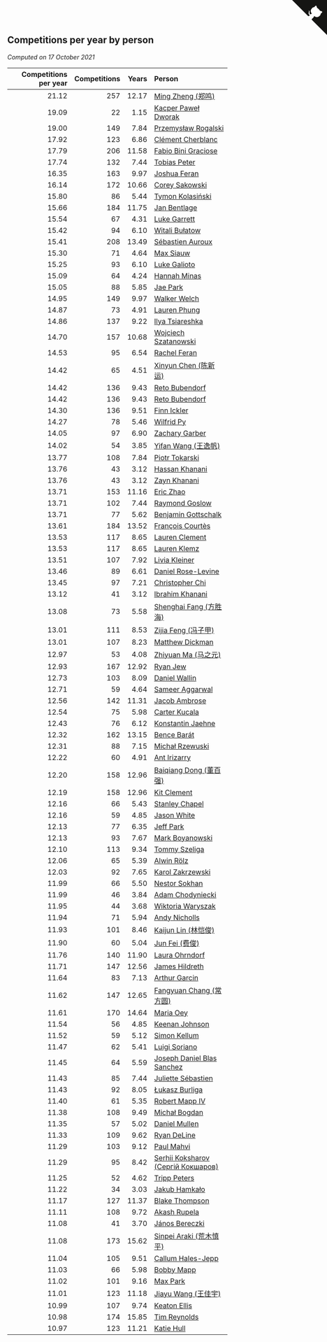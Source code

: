 ## Competitions per year by person

*Computed on 17 October 2021*

| Competitions per year | Competitions | Years | Person |
| ---: | ---: | ---: | :--- |
| 21.12 | 257 | 12.17 | [Ming Zheng (郑鸣)](https://www.worldcubeassociation.org/persons/2009ZHEN11) |
| 19.09 | 22 | 1.15 | [Kacper Paweł Dworak](https://www.worldcubeassociation.org/persons/2020DWOR01) |
| 19.00 | 149 | 7.84 | [Przemysław Rogalski](https://www.worldcubeassociation.org/persons/2013ROGA02) |
| 17.92 | 123 | 6.86 | [Clément Cherblanc](https://www.worldcubeassociation.org/persons/2014CHER05) |
| 17.79 | 206 | 11.58 | [Fabio Bini Graciose](https://www.worldcubeassociation.org/persons/2010GRAC02) |
| 17.74 | 132 | 7.44 | [Tobias Peter](https://www.worldcubeassociation.org/persons/2014PETE03) |
| 16.35 | 163 | 9.97 | [Joshua Feran](https://www.worldcubeassociation.org/persons/2011FERA01) |
| 16.14 | 172 | 10.66 | [Corey Sakowski](https://www.worldcubeassociation.org/persons/2011SAKO01) |
| 15.80 | 86 | 5.44 | [Tymon Kolasiński](https://www.worldcubeassociation.org/persons/2016KOLA02) |
| 15.66 | 184 | 11.75 | [Jan Bentlage](https://www.worldcubeassociation.org/persons/2010BENT01) |
| 15.54 | 67 | 4.31 | [Luke Garrett](https://www.worldcubeassociation.org/persons/2017GARR05) |
| 15.42 | 94 | 6.10 | [Witali Bułatow](https://www.worldcubeassociation.org/persons/2015BUAT01) |
| 15.41 | 208 | 13.49 | [Sébastien Auroux](https://www.worldcubeassociation.org/persons/2008AURO01) |
| 15.30 | 71 | 4.64 | [Max Siauw](https://www.worldcubeassociation.org/persons/2017SIAU02) |
| 15.25 | 93 | 6.10 | [Luke Galioto](https://www.worldcubeassociation.org/persons/2015GALI02) |
| 15.09 | 64 | 4.24 | [Hannah Minas](https://www.worldcubeassociation.org/persons/2017MINA04) |
| 15.05 | 88 | 5.85 | [Jae Park](https://www.worldcubeassociation.org/persons/2015PARK24) |
| 14.95 | 149 | 9.97 | [Walker Welch](https://www.worldcubeassociation.org/persons/2011WELC01) |
| 14.87 | 73 | 4.91 | [Lauren Phung](https://www.worldcubeassociation.org/persons/2016PHUN02) |
| 14.86 | 137 | 9.22 | [Ilya Tsiareshka](https://www.worldcubeassociation.org/persons/2012TERE01) |
| 14.70 | 157 | 10.68 | [Wojciech Szatanowski](https://www.worldcubeassociation.org/persons/2011SZAT01) |
| 14.53 | 95 | 6.54 | [Rachel Feran](https://www.worldcubeassociation.org/persons/2015FERA01) |
| 14.42 | 65 | 4.51 | [Xinyun Chen (陈新运)](https://www.worldcubeassociation.org/persons/2017CHEN36) |
| 14.42 | 136 | 9.43 | [Reto Bubendorf](https://www.worldcubeassociation.org/persons/2012BUBE01) |
| 14.42 | 136 | 9.43 | [Reto Bubendorf](https://www.worldcubeassociation.org/persons/2012BUBE01) |
| 14.30 | 136 | 9.51 | [Finn Ickler](https://www.worldcubeassociation.org/persons/2012ICKL01) |
| 14.27 | 78 | 5.46 | [Wilfrid Py](https://www.worldcubeassociation.org/persons/2016PYWI01) |
| 14.05 | 97 | 6.90 | [Zachary Garber](https://www.worldcubeassociation.org/persons/2014GARB01) |
| 14.02 | 54 | 3.85 | [Yifan Wang (王逸帆)](https://www.worldcubeassociation.org/persons/2017WANY29) |
| 13.77 | 108 | 7.84 | [Piotr Tokarski](https://www.worldcubeassociation.org/persons/2013TOKA01) |
| 13.76 | 43 | 3.12 | [Hassan Khanani](https://www.worldcubeassociation.org/persons/2018KHAN26) |
| 13.76 | 43 | 3.12 | [Zayn Khanani](https://www.worldcubeassociation.org/persons/2018KHAN28) |
| 13.71 | 153 | 11.16 | [Eric Zhao](https://www.worldcubeassociation.org/persons/2010ZHAO19) |
| 13.71 | 102 | 7.44 | [Raymond Goslow](https://www.worldcubeassociation.org/persons/2014GOSL01) |
| 13.71 | 77 | 5.62 | [Benjamin Gottschalk](https://www.worldcubeassociation.org/persons/2016GOTT01) |
| 13.61 | 184 | 13.52 | [François Courtès](https://www.worldcubeassociation.org/persons/2008COUR01) |
| 13.53 | 117 | 8.65 | [Lauren Clement](https://www.worldcubeassociation.org/persons/2013KLEM01) |
| 13.53 | 117 | 8.65 | [Lauren Klemz](https://www.worldcubeassociation.org/persons/2013KLEM01) |
| 13.51 | 107 | 7.92 | [Livia Kleiner](https://www.worldcubeassociation.org/persons/2013KLEI03) |
| 13.46 | 89 | 6.61 | [Daniel Rose-Levine](https://www.worldcubeassociation.org/persons/2015ROSE01) |
| 13.45 | 97 | 7.21 | [Christopher Chi](https://www.worldcubeassociation.org/persons/2014CHIC01) |
| 13.12 | 41 | 3.12 | [Ibrahim Khanani](https://www.worldcubeassociation.org/persons/2018KHAN27) |
| 13.08 | 73 | 5.58 | [Shenghai Fang (方胜海)](https://www.worldcubeassociation.org/persons/2016FANG01) |
| 13.01 | 111 | 8.53 | [Zijia Feng (冯子甲)](https://www.worldcubeassociation.org/persons/2013FENG02) |
| 13.01 | 107 | 8.23 | [Matthew Dickman](https://www.worldcubeassociation.org/persons/2013DICK01) |
| 12.97 | 53 | 4.08 | [Zhiyuan Ma (马之元)](https://www.worldcubeassociation.org/persons/2017MAZH04) |
| 12.93 | 167 | 12.92 | [Ryan Jew](https://www.worldcubeassociation.org/persons/2008JEWR01) |
| 12.73 | 103 | 8.09 | [Daniel Wallin](https://www.worldcubeassociation.org/persons/2013WALL03) |
| 12.71 | 59 | 4.64 | [Sameer Aggarwal](https://www.worldcubeassociation.org/persons/2017AGGA01) |
| 12.56 | 142 | 11.31 | [Jacob Ambrose](https://www.worldcubeassociation.org/persons/2010AMBR01) |
| 12.54 | 75 | 5.98 | [Carter Kucala](https://www.worldcubeassociation.org/persons/2015KUCA01) |
| 12.43 | 76 | 6.12 | [Konstantin Jaehne](https://www.worldcubeassociation.org/persons/2015JAEH01) |
| 12.32 | 162 | 13.15 | [Bence Barát](https://www.worldcubeassociation.org/persons/2008BARA01) |
| 12.31 | 88 | 7.15 | [Michał Rzewuski](https://www.worldcubeassociation.org/persons/2014RZEW01) |
| 12.22 | 60 | 4.91 | [Ant Irizarry](https://www.worldcubeassociation.org/persons/2016IRIZ02) |
| 12.20 | 158 | 12.96 | [Baiqiang Dong (董百强)](https://www.worldcubeassociation.org/persons/2008DONG06) |
| 12.19 | 158 | 12.96 | [Kit Clement](https://www.worldcubeassociation.org/persons/2008CLEM01) |
| 12.16 | 66 | 5.43 | [Stanley Chapel](https://www.worldcubeassociation.org/persons/2016CHAP04) |
| 12.16 | 59 | 4.85 | [Jason White](https://www.worldcubeassociation.org/persons/2016WHIT16) |
| 12.13 | 77 | 6.35 | [Jeff Park](https://www.worldcubeassociation.org/persons/2015PARK08) |
| 12.13 | 93 | 7.67 | [Mark Boyanowski](https://www.worldcubeassociation.org/persons/2014BOYA01) |
| 12.10 | 113 | 9.34 | [Tommy Szeliga](https://www.worldcubeassociation.org/persons/2012SZEL01) |
| 12.06 | 65 | 5.39 | [Alwin Rölz](https://www.worldcubeassociation.org/persons/2016ROLZ01) |
| 12.03 | 92 | 7.65 | [Karol Zakrzewski](https://www.worldcubeassociation.org/persons/2014ZAKR01) |
| 11.99 | 66 | 5.50 | [Nestor Sokhan](https://www.worldcubeassociation.org/persons/2016SOKH01) |
| 11.99 | 46 | 3.84 | [Adam Chodyniecki](https://www.worldcubeassociation.org/persons/2017CHOD02) |
| 11.95 | 44 | 3.68 | [Wiktoria Waryszak](https://www.worldcubeassociation.org/persons/2018WARY01) |
| 11.94 | 71 | 5.94 | [Andy Nicholls](https://www.worldcubeassociation.org/persons/2015NICH04) |
| 11.93 | 101 | 8.46 | [Kaijun Lin (林恺俊)](https://www.worldcubeassociation.org/persons/2013LINK01) |
| 11.90 | 60 | 5.04 | [Jun Fei (费俊)](https://www.worldcubeassociation.org/persons/2016FEIJ02) |
| 11.76 | 140 | 11.90 | [Laura Ohrndorf](https://www.worldcubeassociation.org/persons/2009OHRN01) |
| 11.71 | 147 | 12.56 | [James Hildreth](https://www.worldcubeassociation.org/persons/2009HILD01) |
| 11.64 | 83 | 7.13 | [Arthur Garcin](https://www.worldcubeassociation.org/persons/2014GARC27) |
| 11.62 | 147 | 12.65 | [Fangyuan Chang (常方圆)](https://www.worldcubeassociation.org/persons/2009CHAN04) |
| 11.61 | 170 | 14.64 | [Maria Oey](https://www.worldcubeassociation.org/persons/2007OEYM01) |
| 11.54 | 56 | 4.85 | [Keenan Johnson](https://www.worldcubeassociation.org/persons/2016JOHN30) |
| 11.52 | 59 | 5.12 | [Simon Kellum](https://www.worldcubeassociation.org/persons/2016KELL12) |
| 11.47 | 62 | 5.41 | [Luigi Soriano](https://www.worldcubeassociation.org/persons/2016SORI04) |
| 11.45 | 64 | 5.59 | [Joseph Daniel Blas Sanchez](https://www.worldcubeassociation.org/persons/2016SANC08) |
| 11.43 | 85 | 7.44 | [Juliette Sébastien](https://www.worldcubeassociation.org/persons/2014SEBA01) |
| 11.43 | 92 | 8.05 | [Łukasz Burliga](https://www.worldcubeassociation.org/persons/2013BURL01) |
| 11.40 | 61 | 5.35 | [Robert Mapp IV](https://www.worldcubeassociation.org/persons/2016IVRO01) |
| 11.38 | 108 | 9.49 | [Michał Bogdan](https://www.worldcubeassociation.org/persons/2012BOGD01) |
| 11.35 | 57 | 5.02 | [Daniel Mullen](https://www.worldcubeassociation.org/persons/2016MULL04) |
| 11.33 | 109 | 9.62 | [Ryan DeLine](https://www.worldcubeassociation.org/persons/2012DELI01) |
| 11.29 | 103 | 9.12 | [Paul Mahvi](https://www.worldcubeassociation.org/persons/2012MAHV01) |
| 11.29 | 95 | 8.42 | [Serhii Koksharov (Сергій Кокшаров)](https://www.worldcubeassociation.org/persons/2013KOKS01) |
| 11.25 | 52 | 4.62 | [Tripp Peters](https://www.worldcubeassociation.org/persons/2017PETE04) |
| 11.22 | 34 | 3.03 | [Jakub Hamkało](https://www.worldcubeassociation.org/persons/2018HAMK01) |
| 11.17 | 127 | 11.37 | [Blake Thompson](https://www.worldcubeassociation.org/persons/2010THOM03) |
| 11.11 | 108 | 9.72 | [Akash Rupela](https://www.worldcubeassociation.org/persons/2012RUPE01) |
| 11.08 | 41 | 3.70 | [János Bereczki](https://www.worldcubeassociation.org/persons/2018BERE01) |
| 11.08 | 173 | 15.62 | [Sinpei Araki (荒木慎平)](https://www.worldcubeassociation.org/persons/2006ARAK01) |
| 11.04 | 105 | 9.51 | [Callum Hales-Jepp](https://www.worldcubeassociation.org/persons/2012HALE01) |
| 11.03 | 66 | 5.98 | [Bobby Mapp](https://www.worldcubeassociation.org/persons/2015MAPP01) |
| 11.02 | 101 | 9.16 | [Max Park](https://www.worldcubeassociation.org/persons/2012PARK03) |
| 11.01 | 123 | 11.18 | [Jiayu Wang (王佳宇)](https://www.worldcubeassociation.org/persons/2010WANG53) |
| 10.99 | 107 | 9.74 | [Keaton Ellis](https://www.worldcubeassociation.org/persons/2012ELLI01) |
| 10.98 | 174 | 15.85 | [Tim Reynolds](https://www.worldcubeassociation.org/persons/2005REYN01) |
| 10.97 | 123 | 11.21 | [Katie Hull](https://www.worldcubeassociation.org/persons/2010HULL01) |


<a href="https://github.com/jonatanklosko/wca_statistics" class="github-corner" aria-label="View source on Github"><svg width="80" height="80" viewBox="0 0 250 250" style="fill:#151513; color:#fff; position: absolute; top: 0; border: 0; right: 0;" aria-hidden="true"><path d="M0,0 L115,115 L130,115 L142,142 L250,250 L250,0 Z"></path><path d="M128.3,109.0 C113.8,99.7 119.0,89.6 119.0,89.6 C122.0,82.7 120.5,78.6 120.5,78.6 C119.2,72.0 123.4,76.3 123.4,76.3 C127.3,80.9 125.5,87.3 125.5,87.3 C122.9,97.6 130.6,101.9 134.4,103.2" fill="currentColor" style="transform-origin: 130px 106px;" class="octo-arm"></path><path d="M115.0,115.0 C114.9,115.1 118.7,116.5 119.8,115.4 L133.7,101.6 C136.9,99.2 139.9,98.4 142.2,98.6 C133.8,88.0 127.5,74.4 143.8,58.0 C148.5,53.4 154.0,51.2 159.7,51.0 C160.3,49.4 163.2,43.6 171.4,40.1 C171.4,40.1 176.1,42.5 178.8,56.2 C183.1,58.6 187.2,61.8 190.9,65.4 C194.5,69.0 197.7,73.2 200.1,77.6 C213.8,80.2 216.3,84.9 216.3,84.9 C212.7,93.1 206.9,96.0 205.4,96.6 C205.1,102.4 203.0,107.8 198.3,112.5 C181.9,128.9 168.3,122.5 157.7,114.1 C157.9,116.9 156.7,120.9 152.7,124.9 L141.0,136.5 C139.8,137.7 141.6,141.9 141.8,141.8 Z" fill="currentColor" class="octo-body"></path></svg></a><style>.github-corner:hover .octo-arm{animation:octocat-wave 560ms ease-in-out}@keyframes octocat-wave{0%,100%{transform:rotate(0)}20%,60%{transform:rotate(-25deg)}40%,80%{transform:rotate(10deg)}}@media (max-width:500px){.github-corner:hover .octo-arm{animation:none}.github-corner .octo-arm{animation:octocat-wave 560ms ease-in-out}}</style>
